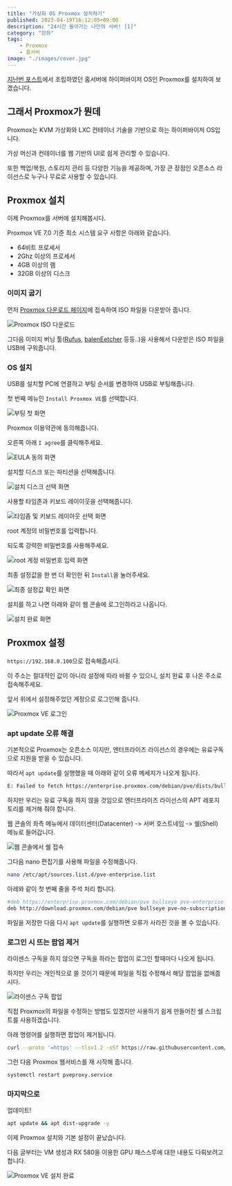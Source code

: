 ```yaml
---
title: "가상화 OS Proxmox 설치하기"
published: 2023-04-19T16:12:05+09:00
description: "24시간 돌아가는 나만의 서버! [1]"
category: "강좌"
tags:
    - Proxmox
    - 홈서버
image: "./images/cover.jpg"
---
```


[지난번 포스트](https://blog.ny64.kr/posts/building-my-own-home-server/)에서 조립하였던 홈서버에 하이퍼바이저 OS인 Proxmox를 설치하여 보겠습니다.

## 그래서 Proxmox가 뭔데

Proxmox는 KVM 가상화와 LXC 컨테이너 기술을 기반으로 하는 하이퍼바이저 OS입니다.

가상 머신과 컨테이너를 웹 기반의 UI로 쉽게 관리할 수 있습니다.

또한 백업/복원, 스토리지 관리 등 다양한 기능을 제공하며, 가장 큰 장점인 오픈소스 라이선스로 누구나 무료로 사용할 수 있습니다.

## Proxmox 설치

이제 Proxmox를 서버에 설치해봅시다.

Proxmox VE 7.0 기준 최소 시스템 요구 사항은 아래와 같습니다.

-   64비트 프로세서
-   2Ghz 이상의 프로세서
-   4GB 이상의 램
-   32GB 이상의 디스크

### 이미지 굽기

먼저 [Proxmox 다운로드 페이지](https://www.proxmox.com/en/downloads)에 접속하여 ISO 파일을 다운받아 줍니다.

![Proxmox ISO 다운로드](./images/proxmox-iso-download.png)

그다음 이미지 버닝 툴([Rufus](https://rufus.ie), [balenEetcher](https://www.balena.io/etcher) 등등..)을 사용해서 다운받은 ISO 파일을 USB에 구워줍니다.

### OS 설치

USB를 설치할 PC에 연결하고 부팅 순서를 변경하여 USB로 부팅해줍니다.

첫 번째 메뉴인 `Install Proxmox VE`를 선택합니다.

![부팅 첫 화면](./images/proxmox-install-1.png)

Proxmox 이용약관에 동의해줍니다.

오른쪽 아래 `I agree`를 클릭해주세요.

![EULA 동의 화면](./images/proxmox-install-2.png)

설치할 디스크 또는 파티션을 선택해줍니다.

![설치 디스크 선택 화면](./images/proxmox-install-3.png)

사용할 타임존과 키보드 레이이웃을 선택해줍니다.

![타임좀 및 키보드 레이아웃 선택 화면](./images/proxmox-install-4.png)

root 계정의 비밀번호를 입력합니다.

되도록 강력한 비밀번호를 사용해주세요.

![root 게정 비밀번호 입력 화면](./images/proxmox-install-5.png)

최종 설정값을 한 번 더 확인한 뒤 `Install`을 눌러주세요.

![최종 설정값 확인 화면](./images/proxmox-install-6.png)

설치를 하고 나면 아래와 같이 웹 콘솔에 로그인하라고 나옵니다.

![설치 완료 화면](./images/proxmox-install-7.png)

## Proxmox 설정

`https://192.168.0.100`으로 접속해줍시다.

이 주소는 절대적인 값이 아니라 설정에 따라 바뀔 수 있으니, 설치 완료 후 나온 주소로 접속해주세요.

앞서 위에서 설정해주었던 계정으로 로그인해 줍니다.

![Proxmox VE 로그인](./images/proxmox-ve-1.png)

### apt update 오류 해결

기본적으로 Proxmox는 오픈소스 이지만, 엔터프라이즈 라이선스의 경우에는 유료구독으로 지원을 받을 수 있습니다.

따라서 `apt update`를 실행했을 때 아래와 같이 오류 메세지가 나오게 됩니다.

```bash
E: Failed to fetch https://enterprise.proxmox.com/debian/pve/dists/bullseye/InRelease  401  Unauthorized [IP: 51.79.159.216 443]E: The repository 'https://enterprise.proxmox.com/debian/pve bullseye InRelease' is not signed.N: Updating from such a repository can't be done securely, and is therefore disabled by default.N: See apt-secure(8) manpage for repository creation and user configuration details.
```

하지만 우리는 유료 구독을 하지 않을 것임으로 엔터프라이즈 라이선스의 APT 레포지토리를 제거해 줘야 합니다.

웹 콘솔의 좌측 메뉴에서 데이터센터(Datacenter) -> 서버 호스트네임 -> 쉘(Shell) 메뉴로 들어갑니다.

![웹 콘솔에서 쉘 접속](./images/proxmox-ve-2.png)

그다음 nano 편집기를 사용해 파일을 수정해줍니다.

```bash
nano /etc/apt/sources.list.d/pve-enterprise.list
```

아레와 같이 첫 번째 줄을 주석 처리 합니다.

```bash
#deb https://enterprise.proxmox.com/debian/pve bullseye pve-enterprise
deb http://download.proxmox.com/debian/pve bullseye pve-no-subscription
```

파일을 저장한 다음 다시 `apt update`를 실행하면 오류가 사라진 것을 볼 수 있습니다.

### 로그인 시 뜨는 팝업 제거

라이센스 구독을 하지 않으면 구독을 하라는 팝업이 로그인 할때마다 나오게 됩니다.

하지만 우리는 개인적으로 쓸 것이기 때문에 파일을 직접 수정해서 해당 팝업을 없애줍시다.

![라이센스 구독 팝업](./images/proxmox-ve-3.png)

직접 Proxmox의 파일을 수정하는 방법도 있겠지만 사용하기 쉽게 만들어진 쉘 스크립트를 사용하겠습니다.

아래 명령어를 실행하면 팝업이 제거됩니다.

```bash
curl --proto '=https' --tlsv1.2 -sSf https://raw.githubusercontent.com/rickycodes/pve-no-subscription/main/no-subscription-warning.sh | sh
```

그런 다음 Proxmox 웹서비스를 재 시작해 줍니다.

```bash
systemctl restart pveproxy.service
```

### 마지막으로

업데이트!

```bash
apt update && apt dist-upgrade -y​
```

이제 Proxmox 설치와 기본 설정이 끝났습니다.

다음 글부터는 VM 생성과 RX 580을 이용한 GPU 패스스루에 대한 내용도 다뤄보려고 합니다.

![Proxmox VE 설치 완료](./images/proxmox-ve-4.png)
